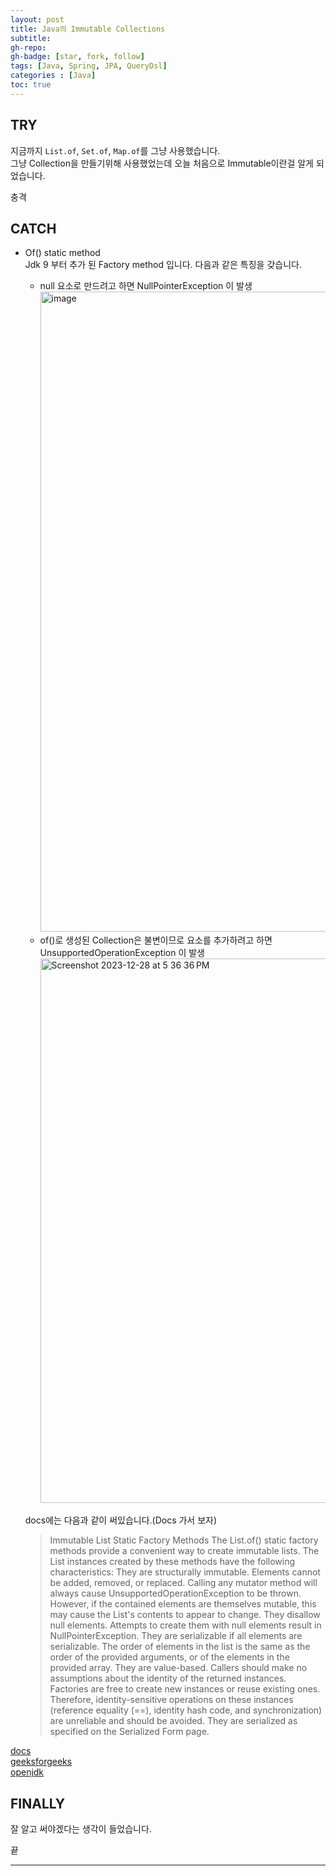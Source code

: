 ```yaml
---
layout: post 
title: Java의 Immutable Collections
subtitle: 
gh-repo: 
gh-badge: [star, fork, follow]
tags: [Java, Spring, JPA, QueryDsl]
categories : [Java]
toc: true
---
```



## TRY  
지금까지 `List.of`, `Set.of`, `Map.of`를 그냥 사용했습니다.  
그냥 Collection을 만들기위해 사용했었는데 오늘 처음으로 Immutable이란걸 알게 되었습니다.  

충격  

## CATCH  

* Of() static method    
    Jdk 9 부터 추가 된 Factory method 입니다.
    다음과 같은 특징을 갖습니다.  
    * null 요소로 만드려고 하면 NullPointerException 이 발생
        <img width="1024" alt="image" src="https://github.com/kim-daeyong/kim-daeyong.github.io/assets/45562285/42776349-f6cc-483d-a550-d816b5a173ab">
    * of()로 생성된 Collection은 불변이므로 요소를 추가하려고 하면 UnsupportedOperationException 이 발생
        <img width="871" alt="Screenshot 2023-12-28 at 5 36 36 PM" src="https://github.com/kim-daeyong/kim-daeyong.github.io/assets/45562285/6c3a08f3-c22f-4de2-8c7b-fa33822d0959">

    docs에는 다음과 같이 써있습니다.(Docs 가서 보자)  
    > Immutable List Static Factory Methods
The List.of() static factory methods provide a convenient way to create immutable lists. 
The List instances created by these methods have the following characteristics:
They are structurally immutable. 
Elements cannot be added, removed, or replaced. 
Calling any mutator method will always cause UnsupportedOperationException to be thrown. 
However, if the contained elements are themselves mutable, this may cause the List's contents to appear to change.
They disallow null elements. Attempts to create them with null elements result in NullPointerException.
They are serializable if all elements are serializable.
The order of elements in the list is the same as the order of the provided arguments, or of the elements in the provided array.
They are value-based. 
Callers should make no assumptions about the identity of the returned instances. 
Factories are free to create new instances or reuse existing ones. 
Therefore, identity-sensitive operations on these instances (reference equality (==), identity hash code, and synchronization) are unreliable and should be avoided.
They are serialized as specified on the Serialized Form page.  

[docs](https://docs.oracle.com/javase%2F9%2Fdocs%2Fapi%2F%2F/index.html?overview-summary.html)  
[geeksforgeeks](https://www.geeksforgeeks.org/java-convenience-factory-methods-for-collections/)  
[openjdk](https://openjdk.org/jeps/269)

## FINALLY  
잘 알고 써야겠다는 생각이 들었습니다.  

끝

---
